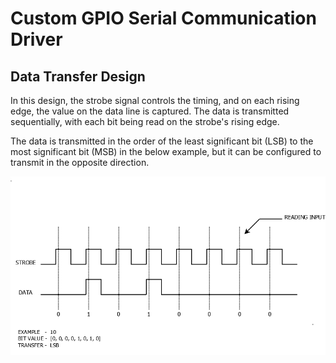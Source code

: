 # Custom GPIO Serial Communication Driver

## Data Transfer Design
In this design, the strobe signal controls the timing, and on each rising edge, the value on the data line is captured. The data is transmitted sequentially, with each bit being read on the strobe's rising edge. 

The data is transmitted in the order of the least significant bit (LSB) to the most significant bit (MSB) in the below example, but it can be configured to transmit in the opposite direction.

![gpioserdev-data-transfer-design.png](https://github.com/pravinraghul/gpioserdev-driver/blob/main/gpioserdev-data-transfer-design.png)
